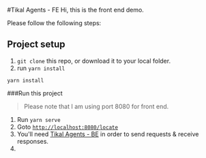 #Tikal Agents - FE
Hi, this is the front end demo.

Please follow the following steps:
## Project setup

1. `git clone` this repo, or download it to your local folder.
2. run ```yarn install```
```
yarn install
```
###Run this project
>Please note that I am using port 8080 for front end.
1. Run ```yarn serve```
2. Goto [```http://localhost:8080/locate```](http://localhost:8080/locate)
3. You'll need [Tikal Agents - BE]() in order to send requests & receive responses. 
4.


